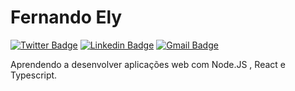 # Fernando Ely 

[![Twitter Badge](https://img.shields.io/badge/-@FernandoEly-1f5bf2?style=labelColor=1f5bf2&logo=twitter&logoColor=white&link=https://twitter.com/FernandoEly)](https://twitter.com/FernandoEly) 
[![Linkedin Badge](https://img.shields.io/badge/-Fernando%20Ely-1f5bf2?logo=Linkedin&logoColor=white&link=https://www.linkedin.com/in/luisfernandoely/)](https://www.linkedin.com/in/luisfernandoely/) 
[![Gmail Badge](https://img.shields.io/badge/-luisely@gmail.com-1f5bf2?logo=Gmail&logoColor=white&link=mailto:luisely@gmail.com)](mailto:luisely@gmail.com)

Aprendendo a desenvolver aplicações web com Node.JS , React e Typescript.

